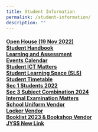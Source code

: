 ```yaml
---
title: Student Information
permalink: /student-information/
description: ""
---
```

<h4><u><a href="/student-information/open-house-19-nov-2022" target="">Open House (19 Nov 2022)</a><br><a href="/student-information/student-handbook" target="">Student Handbook</a><br><a href="/student-information/learning-and-assessment" target="">Learning and Assessment</a><br><a href="/student-information/events-calendar" target="">Events Calendar</a><br><a href="/student-information/student-ict-matters" target="">Student ICT Matters</a><br><a href="/student-information/student-learning-space-sls" target="">Student Learning Space (SLS)</a><br><a href="/student-information/student-timetable" target="">Student Timetable</a><br><a href="/student-information/sec-1-students-2022" target="">Sec 1 Students 2022</a><br><a href="/student-information/sec-3-subject-combination-2024/" target="">Sec 3 Subject Combination 2024</a><br><a href="/student-information/internal-examination-matters" target="">Internal Examination Matters</a><br><a href="/student-information/uniform-vendor" target="">School Uniform Vendor</a><br><a href="/student-information/locker-vendor" target="">Locker Vendor</a><br><a href="/student-information/booklist-2023-n-bookshop-vendor" target="">Booklist 2023 &amp; Bookshop Vendor</a><br>JYSS New Link</u></h4>